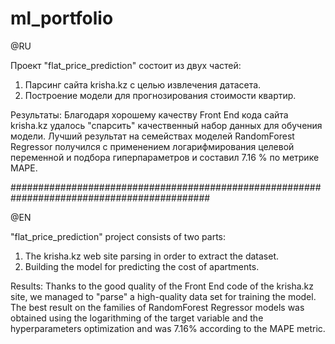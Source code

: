 # ml_portfolio

@RU

Проект "flat_price_prediction" состоит из двух частей:
1. Парсинг сайта krisha.kz с целью извлечения датасета.
2. Построение модели для прогнозирования стоимости квартир.

Результаты:
Благодаря хорошему качеству Front End кода сайта krisha.kz удалось "спарсить" качественный набор данных для обучения модели.
Лучший результат на семействах моделей RandomForest Regressor получился с применением логарифмирования целевой переменной и подбора гиперпараметров и составил 7.16 % по метрике MAPE.

############################################################################################

@EN

"flat_price_prediction" project consists of two parts:
1. The krisha.kz web site parsing in order to extract the dataset.
2. Building the model for predicting the cost of apartments.

Results:
Thanks to the good quality of the Front End code of the krisha.kz site, we managed to "parse" a high-quality data set for training the model.
The best result on the families of RandomForest Regressor models was obtained using the logarithming of the target variable and the hyperparameters optimization and was 7.16% according to the MAPE metric.
